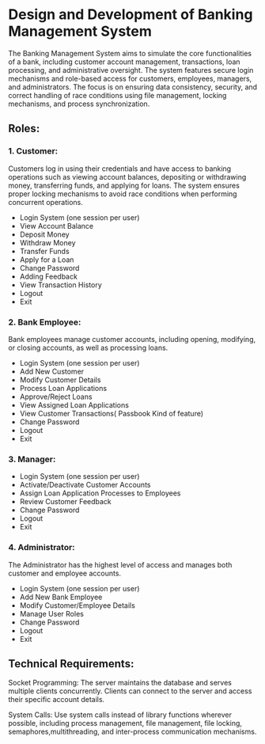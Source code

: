 # Design and Development of Banking Management System

The Banking Management System aims to simulate the core functionalities of a bank, including 
customer account management, transactions, loan processing, and administrative oversight. The 
system features secure login mechanisms and role-based access for customers, employees, 
managers, and administrators. The focus is on ensuring data consistency, security, and correct 
handling of race conditions using file management, locking mechanisms, and process 
synchronization.

## Roles:
### 1. Customer: 
Customers log in using their credentials and have access to banking operations such as viewing account balances, depositing or withdrawing money, transferring funds, and applying for loans. The system ensures proper locking mechanisms to avoid race conditions when performing concurrent operations.
* Login System (one session per user)
* View Account Balance
* Deposit Money
* Withdraw Money
* Transfer Funds
* Apply for a Loan
* Change Password
* Adding Feedback
* View Transaction History
* Logout
* Exit

### 2. Bank Employee: 
Bank employees manage customer accounts, including opening, modifying, or closing accounts, as well as processing loans.
* Login System (one session per user)
* Add New Customer
* Modify Customer Details
* Process Loan Applications
* Approve/Reject Loans
* View Assigned Loan Applications
* View Customer Transactions( Passbook Kind of feature)
* Change Password
* Logout
* Exit

### 3. Manager:
* Login System (one session per user)
* Activate/Deactivate Customer Accounts
* Assign Loan Application Processes to Employees
* Review Customer Feedback
* Change Password
* Logout
* Exit

### 4. Administrator: 
The Administrator has the highest level of access and manages both customer and employee accounts.
* Login System (one session per user)
* Add New Bank Employee
* Modify Customer/Employee Details
* Manage User Roles
* Change Password
* Logout
* Exit

## Technical Requirements:
Socket Programming: The server maintains the database and serves multiple clients concurrently. Clients can connect to the server and access their specific account details. 

System Calls: Use system calls instead of library functions wherever possible, including process management, file management, file locking, semaphores,multithreading, and inter-process communication mechanisms.
